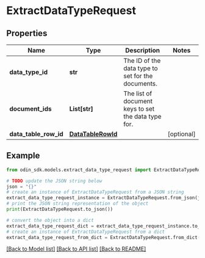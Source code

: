 # ExtractDataTypeRequest


## Properties

Name | Type | Description | Notes
------------ | ------------- | ------------- | -------------
**data_type_id** | **str** | The ID of the data type to set for the documents. | 
**document_ids** | **List[str]** | The list of document keys to set the data type for. | 
**data_table_row_id** | [**DataTableRowId**](DataTableRowId.md) |  | [optional] 

## Example

```python
from odin_sdk.models.extract_data_type_request import ExtractDataTypeRequest

# TODO update the JSON string below
json = "{}"
# create an instance of ExtractDataTypeRequest from a JSON string
extract_data_type_request_instance = ExtractDataTypeRequest.from_json(json)
# print the JSON string representation of the object
print(ExtractDataTypeRequest.to_json())

# convert the object into a dict
extract_data_type_request_dict = extract_data_type_request_instance.to_dict()
# create an instance of ExtractDataTypeRequest from a dict
extract_data_type_request_from_dict = ExtractDataTypeRequest.from_dict(extract_data_type_request_dict)
```
[[Back to Model list]](../README.md#documentation-for-models) [[Back to API list]](../README.md#documentation-for-api-endpoints) [[Back to README]](../README.md)


